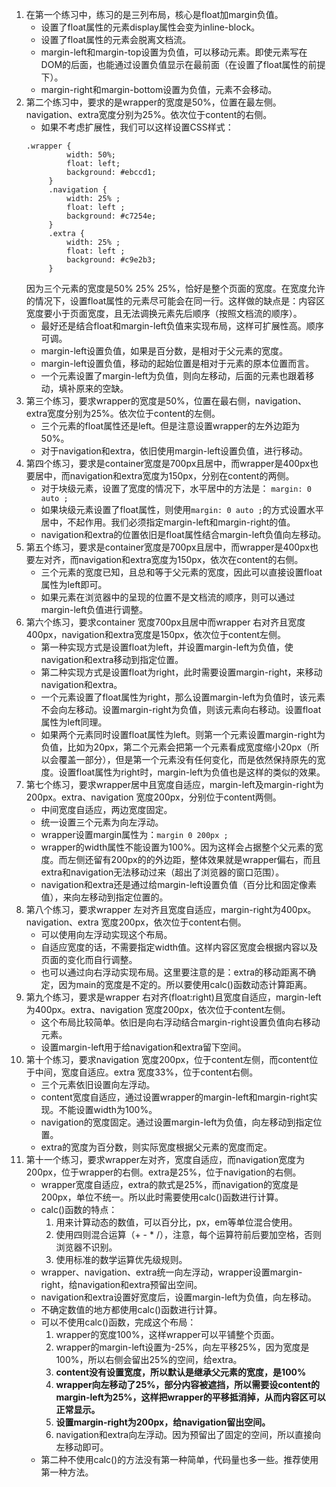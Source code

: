 1. 在第一个练习中，练习的是三列布局，核心是float加margin负值。
   - 设置了float属性的元素display属性会变为inline-block。
   - 设置了float属性的元素会脱离文档流。
   - margin-left和margin-top设置为负值，可以移动元素。即使元素写在DOM的后面，也能通过设置负值显示在最前面（在设置了float属性的前提下）。
   - margin-right和margin-bottom设置为负值，元素不会移动。
2. 第二个练习中，要求的是wrapper的宽度是50%，位置在最左侧。navigation、extra宽度分别为25%。依次位于content的右侧。
   - 如果不考虑扩展性，我们可以这样设置CSS样式：
   ```
   .wrapper {
            width: 50%;
            float: left;
            background: #ebccd1;
        }
        .navigation {
            width: 25% ;
            float: left ;
            background: #c7254e;
        }
        .extra {
            width: 25% ;
            float: left ;
            background: #c9e2b3;
        }
   ```
   因为三个元素的宽度是50% 25% 25%，恰好是整个页面的宽度。在宽度允许的情况下，设置float属性的元素尽可能会在同一行。这样做的缺点是：内容区宽度要小于页面宽度，且无法调换元素先后顺序（按照文档流的顺序）。
   - 最好还是结合float和margin-left负值来实现布局，这样可扩展性高。顺序可调。
   - margin-left设置负值，如果是百分数，是相对于父元素的宽度。
   - margin-left设置负值，移动的起始位置是相对于元素的原本位置而言。
   - 一个元素设置了margin-left为负值，则向左移动，后面的元素也跟着移动，填补原来的空缺。
3. 第三个练习，要求wrapper的宽度是50%，位置在最右侧，navigation、extra宽度分别为25%。依次位于content的左侧。
   - 三个元素的float属性还是left。但是注意设置wrapper的左外边距为50%。
   - 对于navigation和extra，依旧使用margin-left设置负值，进行移动。
4. 第四个练习，要求是container宽度是700px且居中，而wrapper是400px也要居中，而navigation和extra宽度为150px，分别在content的两侧。
   - 对于块级元素，设置了宽度的情况下，水平居中的方法是：
   `margin: 0 auto ;`
   - 如果块级元素设置了float属性，则使用`margin: 0 auto ;`的方式设置水平居中，不起作用。我们必须指定margin-left和margin-right的值。
   - navigation和extra的位置依旧是float属性结合margin-left负值向左移动。
5. 第五个练习，要求是container宽度是700px且居中，而wrapper是400px也要左对齐，而navigation和extra宽度为150px，依次在content的右侧。
   - 三个元素的宽度已知，且总和等于父元素的宽度，因此可以直接设置float属性为left即可。
   - 如果元素在浏览器中的呈现的位置不是文档流的顺序，则可以通过margin-left负值进行调整。
6. 第六个练习，要求container 宽度700px且居中而wrapper 右对齐且宽度400px，navigation和extra宽度是150px，依次位于content左侧。
   - 第一种实现方式是设置float为left，并设置margin-left为负值，使navigation和extra移动到指定位置。
   - 第二种实现方式是设置float为right，此时需要设置margin-right，来移动navigation和extra。
   - 一个元素设置了float属性为right，那么设置margin-left为负值时，该元素不会向左移动。设置margin-right为负值，则该元素向右移动。设置float属性为left同理。
   - 如果两个元素同时设置float属性为left。则第一个元素设置margin-right为负值，比如为20px，第二个元素会把第一个元素看成宽度缩小20px（所以会覆盖一部分），但是第一个元素没有任何变化，而是依然保持原先的宽度。设置float属性为right时，margin-left为负值也是这样的类似的效果。
7. 第七个练习，要求wrapper居中且宽度自适应，margin-left及margin-right为200px。extra、navigation 宽度200px，分别位于content两侧。
   - 中间宽度自适应，两边宽度固定。
   - 统一设置三个元素为向左浮动。
   - wrapper设置margin属性为：`margin 0 200px ;`
   - wrapper的width属性不能设置为100%。因为这样会占据整个父元素的宽度。而左侧还留有200px的的外边距，整体效果就是wrapper偏右，而且extra和navigation无法移动过来（超出了浏览器的窗口范围）。
   - navigation和extra还是通过给margin-left设置负值（百分比和固定像素值），来向左移动到指定位置的。
8. 第八个练习，要求wrapper 左对齐且宽度自适应，margin-right为400px。navigation、extra 宽度200px，依次位于content右侧。
   - 可以使用向左浮动实现这个布局。
   - 自适应宽度的话，不需要指定width值。这样内容区宽度会根据内容以及页面的变化而自行调整。
   - 也可以通过向右浮动实现布局。这里要注意的是：extra的移动距离不确定，因为main的宽度是不定的。所以要使用calc()函数动态计算距离。
9. 第九个练习，要求是wrapper 右对齐(float:right)且宽度自适应，margin-left为400px。extra、navigation 宽度200px，依次位于content左侧。
   - 这个布局比较简单。依旧是向右浮动结合margin-right设置负值向右移动元素。
   - 设置margin-left用于给navigation和extra留下空间。
10. 第十个练习，要求navigation 宽度200px，位于content左侧，而content位于中间，宽度自适应。extra 宽度33%，位于content右侧。
    - 三个元素依旧设置向左浮动。
    - content宽度自适应，通过设置wrapper的margin-left和margin-right实现。不能设置width为100%。
    - navigation的宽度固定。通过设置margin-left为负值，向左移动到指定位置。
    - extra的宽度为百分数，则实际宽度根据父元素的宽度而定。
11. 第十一个练习，要求wrapper左对齐，宽度自适应，而navigation宽度为200px，位于wrapper的右侧。extra是25%，位于navigation的右侧。
    - wrapper宽度自适应，extra的款式是25%，而navigation的宽度是200px，单位不统一。所以此时需要使用calc()函数进行计算。
    - calc()函数的特点：
       1. 用来计算动态的数值，可以百分比，px，em等单位混合使用。
       2. 使用四则混合运算（+ - * /），注意，每个运算符前后要加空格，否则浏览器不识别。
       3. 使用标准的数学运算优先级规则。
    - wrapper、navigation、extra统一向左浮动，wrapper设置margin-right，给navigation和extra预留出空间。
    - navigation和extra设置好宽度后，设置margin-left为负值，向左移动。
    - 不确定数值的地方都使用calc()函数进行计算。
    - 可以不使用calc()函数，完成这个布局：
       1. wrapper的宽度100%，这样wrapper可以平铺整个页面。
       2. wrapper的margin-left设置为-25%，向左平移25%，因为宽度是100%，所以右侧会留出25%的空间，给extra。
       3. **content没有设置宽度，所以默认是继承父元素的宽度，是100%**
       4. **wrapper向左移动了25%，部分内容被遮挡，所以需要设content的margin-left为25%，这样把wrapper的平移抵消掉，从而内容区可以正常显示。**
       5. **设置margin-right为200px，给navigation留出空间。**
       6. navigation和extra向左浮动。因为预留出了固定的空间，所以直接向左移动即可。
    - 第二种不使用calc()的方法没有第一种简单，代码量也多一些。推荐使用第一种方法。
